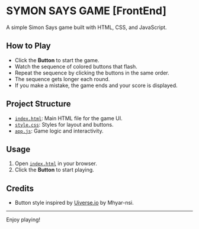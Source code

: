# SYMON SAYS GAME [FrontEnd]

A simple Simon Says game built with HTML, CSS, and JavaScript.

## How to Play

- Click the **Button** to start the game.
- Watch the sequence of colored buttons that flash.
- Repeat the sequence by clicking the buttons in the same order.
- The sequence gets longer each round.
- If you make a mistake, the game ends and your score is displayed.

## Project Structure

- [`index.html`](index.html): Main HTML file for the game UI.
- [`style.css`](style.css): Styles for layout and buttons.
- [`app.js`](app.js): Game logic and interactivity.

## Usage

1. Open [`index.html`](index.html) in your browser.
2. Click the **Button** to start playing.

## Credits

- Button style inspired by [Uiverse.io](https://uiverse.io/) by Mhyar-nsi.

---

Enjoy playing!
